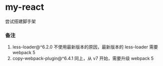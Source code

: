 # my-react
尝试搭建脚手架

### 备注

1. less-loader@^6.2.0 不使用最新版本的原因，最新版本的 less-loader 需要 webpack 5
2. copy-webpack-plugin@^6.4.1 同上，从 v7 开始，需要升级 webpack 5

